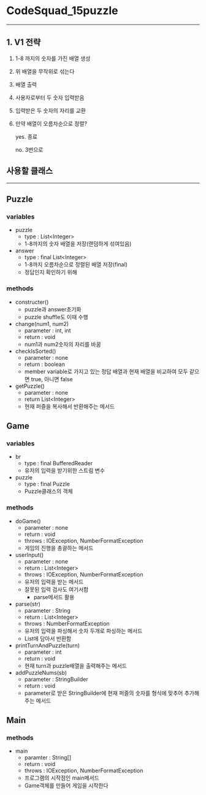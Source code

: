 # CodeSquad_15puzzle

--- 

## 1. V1 전략
1. 1-8 까지의 숫자를 가진 배열 생성
2. 위 배열을 무작위로 섞는다
3. 배열 출력
4. 사용자로부터 두 숫자 입력받음
5. 입력받은 두 숫자의 자리를 교환
6. 만약 배열이 오름차순으로 정렬?

   yes. 종료

   no. 3번으로

## 사용할 클래스
--- 
## Puzzle
  ### variables
  - puzzle
    - type : List\<Integer\>
    - 1-8까지의 숫자 배열을 저장(랜덤하게 섞여있음)
  - answer
    - type : final List\<Integer\>
    - 1-8까지 오름차순으로 정렬된 배열 저장(final)
    - 정답인지 확인하기 위해
  ### methods
  - constructer()
    - puzzle과 answer초기화
    - puzzle shuffle도 이때 수행
  - change(num1, num2)
    - parameter : int, int
    - return : void
    - num1과 num2숫자의 자리를 바꿈
  - checkIsSorted()
    - parameter : none
    - return : boolean
    - member variable로 가지고 있는 정답 배열과 현재 배열을 비교하여 모두 같으면 true, 아니면 false
- getPuzzle()
  - parameter : none
  - return List\<Integer>
  - 현재 퍼즐을 복사해서 반환해주는 메서드


## Game
### variables
- br
  - type : final BufferedReader
  - 유저의 입력을 받기위한 스트림 변수
- puzzle
  - type : final Puzzle
  - Puzzle클래스의 객체

### methods
- doGame()
  - parameter : none
  - return : void
  - throws : IOException, NumberFormatException
  - 게임의 진행을 총괄하는 메서드
- userInput()
  - parameter : none
  - return : List\<Integer>
  - throws : IOException, NumberFormatException
  - 유저의 입력을 받는 메서드
  - 잘못된 입력 검사도 여기서함
    - parse메서드 활용
- parse(str)
  - parameter : String
  - return : List\<Integer>
  - throws : NumberFormatException
  - 유저의 입력을 파싱해서 숫자 두개로 파싱하는 메서드
  - List에 담아서 반환함
- printTurnAndPuzzle(turn)
  - parameter : int
  - return : void
  - 현재 turn과 puzzle배열을 출력해주는 메서드
- addPuzzleNums(sb)
  - parameter : StringBuilder
  - return : void
  - parameter로 받은 StringBuilder에 현재 퍼즐의 숫자를 형식에 맞추어 추가해주는 메서드
  

## Main
### methods
- main
  - paramter : String[]
  - return : void
  - throws : IOException, NumberFormatException
  - 프로그램의 시작점인 main메서드
  - Game객체를 만들어 게임을 시작한다